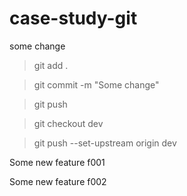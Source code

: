 # case-study-git

some change

> git add .

> git commit -m "Some change"

> git push

> git checkout dev

> git push --set-upstream origin dev

Some new feature f001

Some new feature f002
